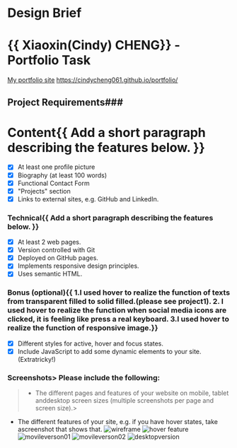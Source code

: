 # Design Brief

# {{ Xiaoxin(Cindy) CHENG}} - Portfolio Task

[My portfolio site]({{https://github.com/cindycheng061/portfolio}})
https://cindycheng061.github.io/portfolio/

## Project Requirements###

# Content{{ Add a short paragraph describing the features below. }}

- [x] At least one profile picture
- [x] Biography (at least 100 words)
- [x] Functional Contact Form
- [x] "Projects" section
- [x] Links to external sites, e.g. GitHub and LinkedIn.

### Technical{{ Add a short paragraph describing the features below. }}

- [x] At least 2 web pages.
- [x] Version controlled with Git
- [x] Deployed on GitHub pages.
- [x] Implements responsive design principles.
- [x] Uses semantic HTML.

### Bonus (optional){{ 1.I used hover to realize the function of texts from transparent filled to solid filled.(please see project1). 2. I used hover to realize the function when social media icons are clicked, it is feeling like press a real keyboard. 3.I used hover to realize the function of responsive image.}}

- [x] Different styles for active, hover and focus states.
- [x] Include JavaScript to add some dynamic elements to your site. (Extratricky!)

### Screenshots> Please include the following:

> - The different pages and features of your website on mobile, tablet anddesktop screen sizes (multiple screenshots per page and screen size).>

- The different features of your site, e.g. if you have hover states, take ascreenshot that shows that.
  ![wireframe](wireframe.png)
  ![hover feature](hover.png)
  ![movileverson01](mobileversion1.png)
  ![movileverson02](mobileversion2.png)
  ![desktopversion](desktopversion.png)
